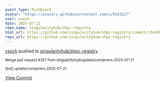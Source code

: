 ```yaml
---
event_type: PushEvent
avatar: "https://avatars.githubusercontent.com/u/814322?"
user: vsoch
date: 2025-07-22
repo_name: singularityhub/shpc-registry
html_url: https://github.com/singularityhub/shpc-registry/commit/73e1689989799a3c7bfa6bff4b3d6c37e5c72809
repo_url: https://github.com/singularityhub/shpc-registry
---
```


<a href='https://github.com/vsoch' target='_blank'>vsoch</a> pushed to <a href='https://github.com/singularityhub/shpc-registry' target='_blank'>singularityhub/shpc-registry</a>

<small>Merge pull request #357 from singularityhub/update/containers-2025-07-21

[bot] update/containers-2025-07-21</small>

<a href='https://github.com/singularityhub/shpc-registry/commit/73e1689989799a3c7bfa6bff4b3d6c37e5c72809' target='_blank'>View Commit</a>